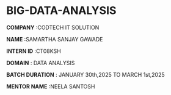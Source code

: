# BIG-DATA-ANALYSIS

**COMPANY** :CODTECH IT SOLUTION

**NAME** :SAMARTHA SANJAY GAWADE

**INTERN ID** :CT08KSH

**DOMAIN** : DATA ANALYSIS

**BATCH DURATION** : JANUARY 30th,2025 TO MARCH 1st,2025

**MENTOR NAME** :NEELA SANTOSH
